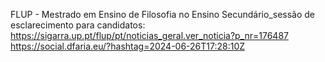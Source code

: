 FLUP - Mestrado em Ensino de Filosofia no Ensino Secundário_sessão de esclarecimento para candidatos: https://sigarra.up.pt/flup/pt/noticias_geral.ver_noticia?p_nr=176487 https://social.dfaria.eu/?hashtag=2024-06-26T17:28:10Z